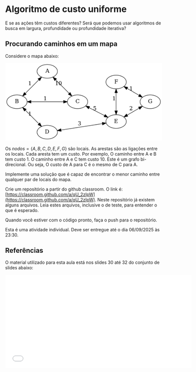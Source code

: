 # Algoritmo de custo uniforme

E se as ações têm custos diferentes? Será que podemos usar algoritmos de busca em largura, profundidade ou profundidade iterativa?

## Procurando caminhos em um mapa

Considere o mapa abaixo: 

![image](./img/grafo.png)

Os $nodos = \{A,B,C,D,E,F,G\}$ são locais. As arestas são as ligações entre os locais. Cada aresta tem um custo. Por exemplo, O caminho entre A e B tem custo 1. O caminho entre A e C tem custo 10. Este é um grafo bi-direcional. Ou seja, O custo de A para C é o mesmo de C para A.

Implemente uma solução que é capaz de encontrar o menor caminho entre qualquer par de locais do mapa. 
   
Crie um repositório a partir do github classroom. O link é: [https://classroom.github.com/a/qU_2zIpW](https://classroom.github.com/a/qU_2zIpW). Neste repositório já existem alguns arquivos. Leia estes arquivos, inclusive o de teste, para entender o que é esperado.

Quando você estiver com o código pronto, faça o push para o repositório.

Esta é uma atividade individual. Deve ser entregue até o dia 06/09/2025 às 23:30.

## Referências

O material utilizado para esta aula está nos slides 30 até 32 do conjunto de slides abaixo: 

<embed src="../../referencias/03_algoritmos_busca/busca_versaoFabricio.pdf" type="application/pdf" width="600" height="300">
